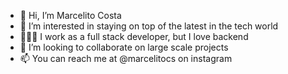 - 👋 Hi, I’m Marcelito Costa
- 👀 I’m interested in staying on top of the latest in the tech world
- 👨🏻‍💻 I work as a full stack developer, but I love backend
- 💞️ I’m looking to collaborate on large scale projects
- 📫 You can reach me at @marcelitocs on instagram

<!---
marcelitocs/marcelitocs is a ✨ special ✨ repository because its `README.md` (this file) appears on your GitHub profile.
You can click the Preview link to take a look at your changes.
--->
